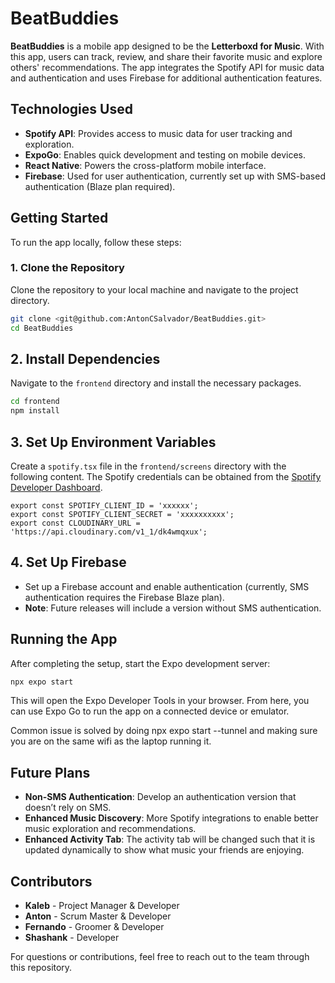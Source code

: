 # BeatBuddies

**BeatBuddies** is a mobile app designed to be the **Letterboxd for Music**. With this app, users can track, review, and share their favorite music and explore others' recommendations. The app integrates the Spotify API for music data and authentication and uses Firebase for additional authentication features.

## Technologies Used
- **Spotify API**: Provides access to music data for user tracking and exploration.
- **ExpoGo**: Enables quick development and testing on mobile devices.
- **React Native**: Powers the cross-platform mobile interface.
- **Firebase**: Used for user authentication, currently set up with SMS-based authentication (Blaze plan required).

## Getting Started

To run the app locally, follow these steps:

### 1. Clone the Repository
Clone the repository to your local machine and navigate to the project directory.

```bash
git clone <git@github.com:AntonCSalvador/BeatBuddies.git>
cd BeatBuddies
```

## 2. Install Dependencies

Navigate to the `frontend` directory and install the necessary packages.

```bash
cd frontend
npm install
```

## 3. Set Up Environment Variables

Create a `spotify.tsx` file in the `frontend/screens` directory with the following content. The Spotify credentials can be obtained from the [Spotify Developer Dashboard](https://developer.spotify.com/dashboard).

```plaintext
export const SPOTIFY_CLIENT_ID = 'xxxxxx';
export const SPOTIFY_CLIENT_SECRET = 'xxxxxxxxxx';
export const CLOUDINARY_URL = 'https://api.cloudinary.com/v1_1/dk4wmqxux';
```

## 4. Set Up Firebase

- Set up a Firebase account and enable authentication (currently, SMS authentication requires the Firebase Blaze plan).
- **Note**: Future releases will include a version without SMS authentication.

## Running the App

After completing the setup, start the Expo development server:

```bash
npx expo start
```

This will open the Expo Developer Tools in your browser. From here, you can use Expo Go to run the app on a connected device or emulator.

Common issue is solved by doing npx expo start --tunnel and making sure you are on the same wifi as the laptop running it.

## Future Plans

- **Non-SMS Authentication**: Develop an authentication version that doesn’t rely on SMS.
- **Enhanced Music Discovery**: More Spotify integrations to enable better music exploration and recommendations.
- **Enhanced Activity Tab**: The activity tab will be changed such that it is updated dynamically to show what music your friends are enjoying.

## Contributors

- **Kaleb** - Project Manager & Developer
- **Anton** - Scrum Master & Developer
- **Fernando** - Groomer & Developer
- **Shashank** - Developer

For questions or contributions, feel free to reach out to the team through this repository.

